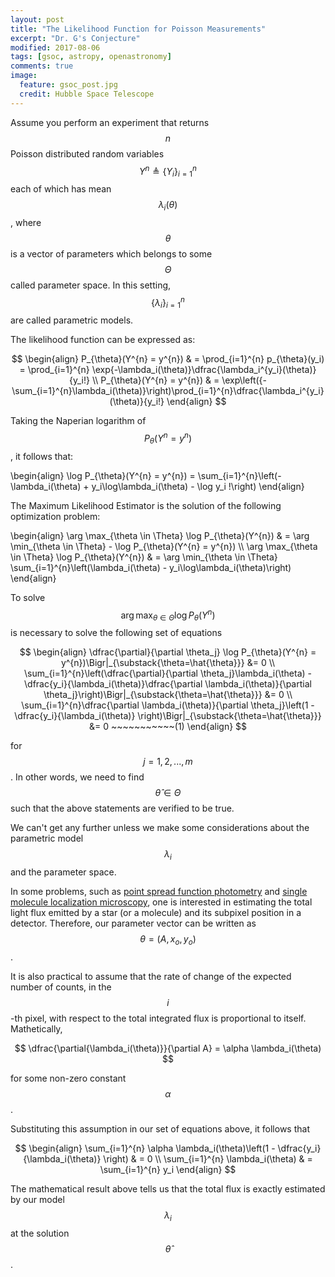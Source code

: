 ```yaml
---
layout: post
title: "The Likelihood Function for Poisson Measurements"
excerpt: "Dr. G's Conjecture"
modified: 2017-08-06
tags: [gsoc, astropy, openastronomy]
comments: true
image:
  feature: gsoc_post.jpg
  credit: Hubble Space Telescope
---
```


Assume you perform an experiment that returns $$n$$ Poisson distributed random variables $$Y^{n}
\triangleq \{Y_i\}_{i=1}^{n}$$ each of which has mean $$\lambda_i(\theta)$$, where
$$\theta$$ is a vector of parameters which belongs to some $$\Theta$$ called parameter space.
In this setting, $$\{\lambda_i\}_{i=1}^{n}$$ are called parametric models.

The likelihood function can be expressed as:

$$
\begin{align}
P_{\theta}(Y^{n} = y^{n}) & = \prod_{i=1}^{n} p_{\theta}(y_i) = \prod_{i=1}^{n} \exp{-\lambda_i(\theta)}\dfrac{\lambda_i^{y_i}(\theta)}{y_i!} \\ P_{\theta}(Y^{n} = y^{n}) & = \exp\left({-\sum_{i=1}^{n}\lambda_i(\theta)}\right)\prod_{i=1}^{n}\dfrac{\lambda_i^{y_i}(\theta)}{y_i!}
\end{align}
$$

Taking the Naperian logarithm of $$P_{\theta}(Y^{n} = y^{n})$$, it follows that:

\begin{align}
\log P_{\theta}(Y^{n} = y^{n}) = \sum_{i=1}^{n}\left(- \lambda_i(\theta) + y_i\log\lambda_i(\theta) - \log y_i !\right)
\end{align}

The Maximum Likelihood Estimator is the solution of the following optimization problem:

\begin{align}
\arg \max_{\theta \in \Theta} \log P_{\theta}(Y^{n}) & = \arg \min_{\theta \in \Theta} - \log P_{\theta}(Y^{n} = y^{n}) \\\\ \arg \max_{\theta \in \Theta} \log P_{\theta}(Y^{n}) & = \arg \min_{\theta \in \Theta} \sum_{i=1}^{n}\left(\lambda_i(\theta) - y_i\log\lambda_i(\theta)\right)
\end{align}

To solve $$\arg \max_{\theta \in \Theta} \log P_{\theta}(Y^{n})$$ is necessary to solve the following set of equations

$$
\begin{align}
\dfrac{\partial}{\partial \theta_j} \log P_{\theta}(Y^{n} = y^{n})\Bigr|_{\substack{\theta=\hat{\theta}}} &= 0 \\ \sum_{i=1}^{n}\left(\dfrac{\partial}{\partial \theta_j}\lambda_i(\theta) - \dfrac{y_i}{\lambda_i(\theta)}\dfrac{\partial \lambda_i(\theta)}{\partial \theta_j}\right)\Bigr|_{\substack{\theta=\hat{\theta}}} &= 0 \\ \sum_{i=1}^{n}\dfrac{\partial \lambda_i(\theta)}{\partial \theta_j}\left(1 - \dfrac{y_i}{\lambda_i(\theta)} \right)\Bigr|_{\substack{\theta=\hat{\theta}}} &= 0 ~~~~~~~~~~~(1)
\end{align}
$$

for $$ j=1, 2, ..., m$$. In other words, we need to find $$\hat{\theta} \in \Theta$$ such that the above statements are verified to be true.

We can't get any further unless we make some considerations about the parametric model $$\lambda_i$$ and the parameter space.

In some problems, such as [point spread function photometry](https://photutils.readthedocs.io/en/stable/photutils/psf.html) and [single molecule localization microscopy](http://q-bio.org/w/images/1/1d/SR_review2.pdf), one is interested in estimating the total light flux emitted by a star (or a molecule) and its subpixel position in a detector. Therefore, our parameter vector can be written as $$\theta = (A, x_o, y_o)$$.

It is also practical to assume that the rate of change of the expected number of counts, in the $$i$$-th pixel, with respect to the total integrated flux is proportional to itself. Mathetically,

$$
\dfrac{\partial{\lambda_i(\theta)}}{\partial A} = \alpha \lambda_i(\theta)
$$

for some non-zero constant $$ \alpha $$.

Substituting this assumption in our set of equations above, it follows that

$$
\begin{align}
\sum_{i=1}^{n} \alpha \lambda_i(\theta)\left(1 - \dfrac{y_i}{\lambda_i(\theta)} \right) & = 0 \\
\sum_{i=1}^{n} \lambda_i(\theta) & = \sum_{i=1}^{n} y_i
\end{align}
$$

The mathematical result above tells us that the total flux is exactly estimated by our model $$\lambda_i$$ at the solution $$\hat{\theta}$$.
